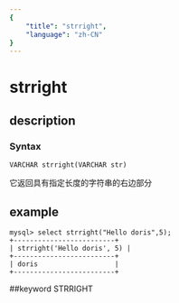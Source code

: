 ```yaml
---
{
    "title": "strright",
    "language": "zh-CN"
}
---
```


# strright
## description
### Syntax

`VARCHAR strright(VARCHAR str)`


它返回具有指定长度的字符串的右边部分

## example

```
mysql> select strright("Hello doris",5);
+-------------------------+
| strright('Hello doris', 5) |
+-------------------------+
| doris                   |
+-------------------------+
```
##keyword
STRRIGHT
